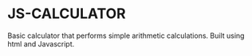 # JS-CALCULATOR
Basic calculator that performs simple arithmetic calculations.
Built using html and Javascript.
